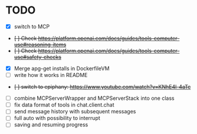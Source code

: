 # TODO
- [x] switch to MCP
- ~~[ ] Check https://platform.openai.com/docs/guides/tools-computer-use#reasoning-items~~
- ~~[ ] Check https://platform.openai.com/docs/guides/tools-computer-use#safety-checks~~
- [x] Merge apg-get installs in DockerfileVM
- [ ] write how it works in README
- ~~[ ] switch to epiphany: https://www.youtube.com/watch?v=KNhE4l-4aTc~~
- [ ] combine MCPServerWrapper and MCPServerStack into one class
- [ ] fix data format of tools in chat.client.chat
- [ ] send message history with subsequent messages
- [ ] full auto with possibility to interrupt
- [ ] saving and resuming progress